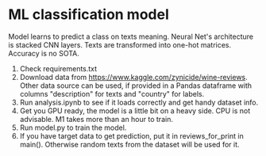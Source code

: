 # ML classification model

Model learns to predict a class on texts meaning. Neural Net's architecture is stacked CNN layers. Texts are transformed into one-hot matrices. Accuracy is no SOTA.
1. Check requirements.txt
2. Download data from https://www.kaggle.com/zynicide/wine-reviews. Other data source can be used, if provided in a Pandas dataframe with columns "description" for texts and "country" for labels.
3. Run analysis.ipynb to see if it loads correctly and get handy dataset info.
4. Get you GPU ready, the model is a little bit on a heavy side. CPU is not advisable. M1 takes more than an hour to train.
5. Run model.py to train the model.
6. If you have target data to get prediction, put it in reviews_for_print in main(). Otherwise random texts from the dataset will be used for it.




